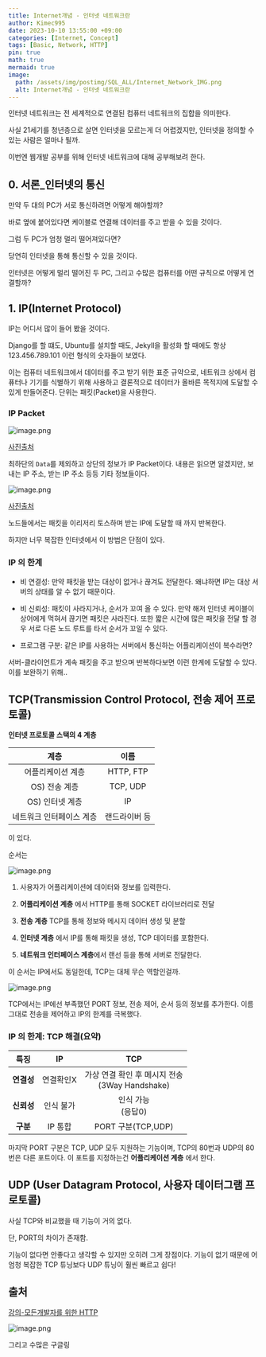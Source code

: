 ```yaml
---
title: Internet개념 - 인터넷 네트워크란
author: Kimec995
date: 2023-10-10 13:55:00 +09:00
categories: [Internet, Concept]
tags: [Basic, Network, HTTP]
pin: true
math: true
mermaid: true
image: 
  path: /assets/img/postimg/SQL_ALL/Internet_Network_IMG.png
  alt: Internet개념 - 인터넷 네트워크란
---
```


인터넷 네트워크는 전 세계적으로 연결된 컴퓨터 네트워크의 집합을 의미한다.

사실 21세기를 청년층으로 살면 인터넷을 모르는게 더 어렵겠지만, 인터넷을 정의할 수 있는 사람은 얼마나 될까.

이번엔 웹개발 공부를 위해 인터넷 네트워크에 대해 공부해보려 한다.

## 0. 서론_인터넷의 통신

만약 두 대의 PC가 서로 통신하려면 어떻게 해야할까?

바로 옆에 붙어있다면 케이블로 연결해 데이터를 주고 받을 수 있을 것이다.

그럼 두 PC가 엄청 멀리 떨어져있다면?

당연히 인터넷을 통해 통신할 수 있을 것이다.

인터넷은 어떻게 멀리 떨어진 두 PC, 그리고 수많은 컴퓨터를 어떤 규칙으로 어떻게 연결할까?

## 1. IP(Internet Protocol)

IP는 어디서 많이 들어 봤을 것이다.

Django를 할 떄도, Ubuntu를 설치할 때도, Jekyll을 활성화 할 때에도 항상 123.456.789.101 이런 형식의 숫자들이 보였다.

이는 컴퓨터 네트워크에서 데이터를 주고 받기 위한 표준 규약으로, 네트워크 상에서 컴퓨터나 기기를 식별하기 위해 사용하고 결론적으로 데이터가 올바른 목적지에 도달할 수 있게 만들어준다. 단위는 패킷(Packet)을 사용한다.

### IP Packet
![image.png](/\assets\img\postimg\Internet_Network\Internet_Network_01.png)

[사진출처](https://ko.wikipedia.org/wiki/IPv4)

최하단의 `Data`를 제외하고 상단의 정보가 IP Packet이다. 내용은 읽으면 알겠지만, 보내는 IP 주소, 받는 IP 주소 등등 기타 정보들이다.

![image.png](/\assets\img\postimg\Internet_Network\Internet_Network_02.png)

[사진출처](https://www.inflearn.com/course/http-%EC%9B%B9-%EB%84%A4%ED%8A%B8%EC%9B%8C%ED%81%AC/dashboard)

노드들에서는 패킷을 이리저리 토스하며 받는 IP에 도달할 때 까지 반복한다.

하지만 너무 복잡한 인터넷에서 이 방법은 단점이 있다.

### IP 의 한계

- 비 연결성: 만약 패킷을 받는 대상이 없거나 끊겨도 전달한다. 왜냐하면 IP는 대상 서버의 상태를 알 수 없기 때문이다.

- 비 신뢰성: 패킷이 사라지거나, 순서가 꼬여 올 수 있다. 만약 해저 인터넷 케이블이 상어에게 먹혀서 끊기면 패킷은 사라진다. 또한 짧은 시간에 많은 패킷을 전달 할 경우 서로 다른 노드 루트를 타서 순서가 꼬일 수 있다.

- 프로그램 구분: 같은 IP를 사용하는 서버에서 통신하는 어플리케이션이 복수라면? 

서버-클라이언트가 계속 패킷을 주고 받으며 반복하다보면 이런 한계에 도달할 수 있다. 이를 보완하기 위해..

## TCP(Transmission Control Protocol, 전송 제어 프로토콜)

**인터넷 프로토콜 스택의 4 계층**

|계층|이름|
|:--:|:--:|
|어플리케이션 계층|HTTP, FTP|
|OS) 전송 계층|TCP, UDP|
|OS) 인터넷 계층|IP|
|네트워크 인터페이스 계층|랜드라이버 등|

이 있다.

순서는

![image.png](/\assets\img\postimg\Internet_Network\Internet_Network_03.png)

1. 사용자가 어플리케이션에 데이터와 정보를 입력한다.
2. **어플리케이션 계층** 에서 HTTP를 통해 SOCKET 라이브러리로 전달
3. **전송 계층** TCP를 통해 정보와 메시지 데이터 생성 및 분할
4. **인터넷 계층** 에서 IP를 통해 패킷을 생성, TCP 데이터를 포함한다.

5. **네트워크 인터페이스 계층**에서 랜선 등을 통해 서버로 전달한다.

이 순서는 IP에서도 동일한데, TCP는 대체 무슨 역할인걸까.

![image.png](/\assets\img\postimg\Internet_Network\Internet_Network_04.png)

TCP에서는 IP에선 부족했던 PORT 정보, 전송 제어, 순서 등의 정보를 추가한다. 이름 그대로 전송을 제어하고 IP의 한계를 극복했다.

### IP 의 한계: TCP 해결(요약) 

|특징|IP|TCP|
|:--:|:--:|:--:|
|**연결성**| 연결확인X | 가상 연결 확인 후 메시지 전송<br>(3Way Handshake) |
|**신뢰성**| 인식 불가 | 인식 가능<br>(응답0)|
|**구분**| IP 통합 | PORT 구분(TCP,UDP)|

마지막 PORT 구분은 TCP, UDP 모두 지원하는 기능이며, TCP의 80번과 UDP의 80번은 다른 포트이다. 이 포트를 지정하는건 **어플리케이션 계층** 에서 한다.

## UDP (User Datagram Protocol, 사용자 데이터그램 프로토콜)

사실 TCP와 비교했을 때 기능이 거의 없다.

단, PORT의 차이가 존재함.

기능이 없다면 안좋다고 생각할 수 있지만 오히려 그게 장점이다. 기능이 없기 때문에 어엄청 복잡한 TCP 튜닝보다 UDP 튜닝이 훨씬 빠르고 쉽다!


## 출처
[강의-모든개발자를 위한 HTTP](https://www.inflearn.com/course/http-%EC%9B%B9-%EB%84%A4%ED%8A%B8%EC%9B%8C%ED%81%AC/dashboard)

![image.png](/\assets\img\postimg\Internet_Network\Internet_Network_00.png)



그리고 수많은 구글링
